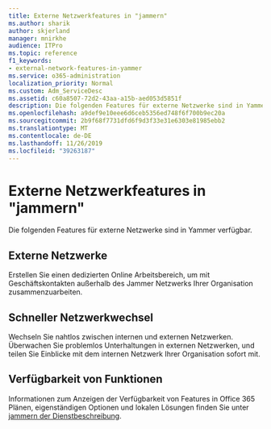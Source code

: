 ```yaml
---
title: Externe Netzwerkfeatures in "jammern"
ms.author: sharik
author: skjerland
manager: mnirkhe
audience: ITPro
ms.topic: reference
f1_keywords:
- external-network-features-in-yammer
ms.service: o365-administration
localization_priority: Normal
ms.custom: Adm_ServiceDesc
ms.assetid: c60a8507-72d2-43aa-a15b-aed053d5851f
description: Die folgenden Features für externe Netzwerke sind in Yammer verfügbar.
ms.openlocfilehash: a9def9e10eee6d6ceb5356ed748f6f700b9ec20a
ms.sourcegitcommit: 2b9f68f7731dfd6f9d3f33e31e6303e81985ebb2
ms.translationtype: MT
ms.contentlocale: de-DE
ms.lasthandoff: 11/26/2019
ms.locfileid: "39263187"
---
```

# <a name="external-network-features-in-yammer"></a>Externe Netzwerkfeatures in "jammern"

Die folgenden Features für externe Netzwerke sind in Yammer verfügbar.
  
## <a name="external-networks"></a>Externe Netzwerke

Erstellen Sie einen dedizierten Online Arbeitsbereich, um mit Geschäftskontakten außerhalb des Jammer Netzwerks Ihrer Organisation zusammenzuarbeiten.
  
## <a name="fast-network-switching"></a>Schneller Netzwerkwechsel

Wechseln Sie nahtlos zwischen internen und externen Netzwerken. Überwachen Sie problemlos Unterhaltungen in externen Netzwerken, und teilen Sie Einblicke mit dem internen Netzwerk Ihrer Organisation sofort mit.
  
## <a name="feature-availability"></a>Verfügbarkeit von Funktionen

Informationen zum Anzeigen der Verfügbarkeit von Features in Office 365 Plänen, eigenständigen Optionen und lokalen Lösungen finden Sie unter [jammern der Dienstbeschreibung](yammer-service-description.md).